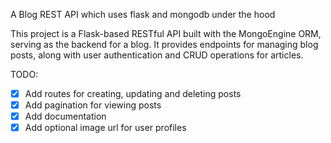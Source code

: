 A Blog REST API which uses flask and mongodb under the hood

This project is a Flask-based RESTful API built with the MongoEngine ORM, serving as the backend for a blog. It provides endpoints for managing blog posts, along with user authentication and CRUD operations for articles.

TODO:
- [X] Add routes for creating, updating and deleting posts
- [X] Add pagination for viewing posts
- [X] Add documentation
- [X] Add optional image url for user profiles
